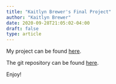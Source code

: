 ```yaml
---
title: "Kaitlyn Brewer's Final Project"
author: "Kaitlyn Brewer"
date: 2020-09-28T21:05:02-04:00
draft: false
type: article
---
```

My project can be found [here](https://kbrewerdata.netlify.app/).

The git repository can be found [here](https://github.com/kbrewer811/CSC324Project).
 
Enjoy!


